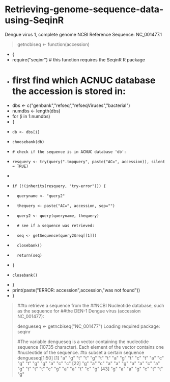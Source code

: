 # Retrieving-genome-sequence-data-using-SeqinR
Dengue virus 1, complete genome  NCBI Reference Sequence: NC_001477.1
> getncbiseq <- function(accession)
+ {
+   require("seqinr") # this function requires the SeqinR R package
+   # first find which ACNUC database the accession is stored in:
+   dbs <- c("genbank","refseq","refseqViruses","bacterial")
+   numdbs <- length(dbs)
+   for (i in 1:numdbs)
+   {
+     db <- dbs[i]
+     choosebank(db)
+     # check if the sequence is in ACNUC database 'db':
+     resquery <- try(query(".tmpquery", paste("AC=", accession)), silent = TRUE)
+     
+     if (!(inherits(resquery, "try-error"))) {
+       queryname <- "query2"
+       thequery <- paste("AC=", accession, sep="")
+       query2 <- query(queryname, thequery)
+       # see if a sequence was retrieved:
+       seq <- getSequence(query2$req[[1]])
+       closebank()
+       return(seq)
+     }
+     closebank()
+   }
+   print(paste("ERROR: accession",accession,"was not found"))
+ }
> 
> ##to retrieve a sequence from the
> ##NCBI Nucleotide database, such as the sequence for
> ##the DEN-1 Dengue virus (accession NC_001477):
> 
> dengueseq <- getncbiseq("NC_001477")
Loading required package: seqinr
> 
> #The variable dengueseq is a vector containing the nucleotide sequence (10735 character). Each element of the vector contains one
> #nucleotide of the sequence.
> #to subset a certain sequence
> dengueseq[1:50]
 [1] "a" "g" "t" "t" "g" "t" "t" "a" "g" "t" "c" "t" "a" "c" "g" "t" "g" "g" "a" "c" "c"
[22] "g" "a" "c" "a" "a" "g" "a" "a" "c" "a" "g" "t" "t" "t" "c" "g" "a" "a" "t" "c" "g"
[43] "g" "a" "a" "g" "c" "t" "t" "g"
> 
